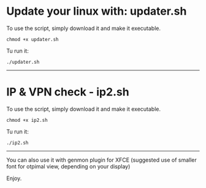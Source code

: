 # Update your linux with: updater.sh

To use the script, simply download it and make it executable.

`chmod +x updater.sh`

Tu run it:

`./updater.sh`

------------------------------------------------

# IP & VPN check - ip2.sh
 
To use the script, simply download it and make it executable.

`chmod +x ip2.sh`
 
 Tu run it:
 
 `./ip2.sh`

-----------------------------------------------

You can also use it with genmon plugin for XFCE 
(suggested use of smaller font for otpimal view, depending on your display)

Enjoy.
